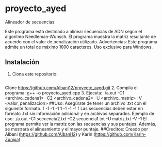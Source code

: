 # proyecto_ayed
Alineador de secuencias

Este programa está destinado a alinear secuencias de ADN según el algoritmo Needleman-Wunsch. El programa muestra la matriz resultante de acuerdo con el valor de penalización utilizado.
Advertencias:
Este programa admite un total de máximo 1000 caracteres.
Uso exclusivo para Windows.
## Instalación
1. Clona este repositorio:
   ```bash
Clone https://github.com/Albani12/proyecto_ayed.git
2. Compila el programa:
g++ -o proyecto_ayed.cpp
3. Ejecuta:
./a.out -C1 <archivo_cadena1> -C2 <archivo_cadena2> -U <archivo_matriz> -V <valor_penalizacion>
##Uso:
Asegúrate de tener un archivo .txt con el siguiente formato.
 1 -1 -1
-1  1 -1
-1 -1  1
Las secuencias deben estar en formato .txt sin información adicional y en archivos separados.
Ejemplo de uso:
./a.out -C1 secuencia2.txt -C2 secuencia1.txt -U matriz.txt -V -1
El programa permite ver la matriz con las secuencias y sus puntajes. Además, se mostrará el alineamiento y el mayor puntaje.
##Creditos:
Creado por Albani (https://github.com/Albani12) y Karin (https://github.com/Karin-Zuniga)
	

